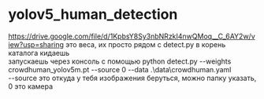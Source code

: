 # yolov5_human_detection  
https://drive.google.com/file/d/1KpbsY8Sy3nbNRzkI4nwQMoq__C_6AY2w/view?usp=sharing это веса, их просто рядом с detect.py в корень каталога кидаешь  
запускаешь через консоль с помощью python detect.py --weights crowdhuman_yolov5m.pt --source 0 --data .\data\crowdhuman.yaml  
--source это откуда у тебя изображения беруться, можно папку указать, 0 это камера  
